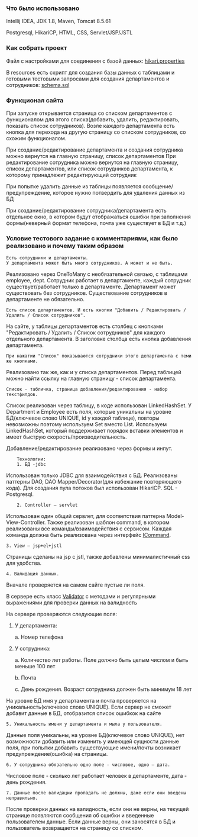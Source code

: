 ### **Что было использовано**

Intellij IDEA, JDK 1.8, Maven, Tomcat 8.5.61

Postgresql, HikariCP, HTML, CSS, Servlet/JSP/JSTL

### **Как собрать проект**

Файл с настройками для соединения с базой данных: [hikari.properties](src/main/resources/hikari.properties)
   
В resources есть скрипт для создания базы данных с таблицами и готовыми тестовыми запросами для создания департаментов и сотрудников: [schema.sql](src/main/resources/schema.sql)

### **Функционал сайта**

При запуске открывается страница со списком департаментов с функционалом для этого списка(добавить, удалить, редактировать, показать список сотрудников). 
Возле каждого департамента есть кнопка для перехода на другую страницу со списком сотрудников, со схожим функционалом.

При создание/редактирование департамента и создания сотрудника можно вернутся на главную страницу, список департаментов
При редактирование сотрудника можно вернутся на главную страницу, список департаментов, 
или список сотрудников департамента, к которому принадлежит редактирующий сотрудник

При попытке удалить данные из таблицы появляется сообщение/предупреждение, которое нужно потвердить для удаления данных из БД

При создание/редактирование сотрудника/департамента есть отдельное окно, в котором будут отображаться ошибки при 
заполнения формы(неверный формат телефона, почта уже существует в БД и т.д.)

### **Условие тестового задание с комментариями, как было реализовано и почему таким образом**


    Есть сотрудники и департаменты.
    У департамента может быть много сотрудников. А может и не быть.

Реализовано через OneToMany с необязательной связью, с таблицами employee, dept.
Сотрудник работает в департаменте, каждый сотрудник существует/работает только в департаменте. 
Департамент может существовать без сотрудников. Существование сотрудников в департаменте не обязательно.

    Есть список департаментов. И есть кнопки "Добавить / Редактировать / Удалить / Список сотрудников".

На сайте, у таблицы департаментов есть столбец с кнопками "Редактировать / Удалить / Список сотрудников" для каждого отдельного департамента.
В заголовке столбца есть кнопка добавления департамента.

    При нажатии "Список" показываются сотрудники этого департамента с теми же кнопками.

Реализовано так же, как и у списка департаментов. Перед таблицей можно найти ссылку на главную страницу - список департамента.

    Список - табличка, страница добавления/редактирования - набор текстфилдов.

Список реализован через таблицу, в коде использован LinkedHashSet. 
У Department и Employee есть поля, которые уникальны на уровне БД(ключевое слово UNIQUE, id у каждой таблице), 
повторы невозможны поэтому используем Set вместо List.
Используем LinkedHashSet, который поддерживает порядок вставки элементов и имеет быструю скорость/производительность.

Добавление/редактирование реализовано через формы и инпут.

        Технологии:
        1. БД -jdbc

Использован только JDBC для взаимодействия с БД. Реализованы паттерны DAO, DAO Mapper/Decorator(для избежание повторяющего кода).
Для создания пула потоков был использован HikariCP. SQL - Postgresql.

        2. Controller – servlet

Использован один общий сервлет, для соответствия паттерна Model-View-Controller. 
Также реализован шаблон command, в котором реализованы все команды/взаимодействия с сервисом.
Каждая команда должна быть реализована через интерфейс [ICommand](src/main/java/com/example/controller/ICommand.java).

    3. View – jsp+el+jstl

Страницы сделаны на jsp с jstl, также добавлены минималистичный css для удобства.

    4. Валидация данных.

Вначале проверяется на самом сайте пустые ли поля.

В сервере есть класс [Validator](src/main/java/com/example/util/Validator.java) с методами и регулярными выражениями 
для проверки данных на валидность

На сервере проверяются следующие поля:

1. У департамента:
    
    a. Номер телефона

2. У сотрудника:

    a. Количество лет работы. Поле должно быть целым числом и быть меньше 100 лет
   
    b. Почта
   
    c. День рождения. Возраст сотрудника должен быть минимум 18 лет

На уровне БД имя у департамента и почта проверяется на уникальность(ключевое слово UNIQUE).
Если сервер не сможет добавит данные в БД, отобразится список ошибкок на сайте

    5. Уникальность имени у департамента и мыла у пользователя.

Данные поля уникальны, на уровне БД(ключевое слово UNIQUE), нет возможности добавить или изменить 
у имеющей сущности данные поля, при попытки добавить существующие имени/почты возникает предупреждение(ошибка) на страницы.

    6. У сотрудника обязательно одно поле - числовое, одно — дата.

Числовое поле - сколько лет работает человек в департаменте, дата - день рождения.

    7. Данные после валидации пропадать не должны, даже если они введены неправильно.

После проверки данных на валидность, если они не верны, 
на текущей странице появляются сообщения об ошибки и введенные пользователем данные.
Если данные верны, они заносятся в БД и пользователь возвращается на страницу со списком.

